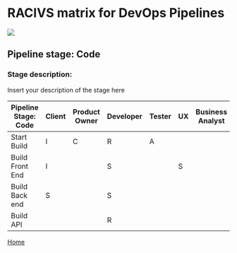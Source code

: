 # __RACIVS matrix for DevOps Pipelines__   

<img src="https://user-images.githubusercontent.com/10748736/112030685-6c81be80-8b32-11eb-94b8-c2c01b8f4581.png">

## __Pipeline stage:__  Code  
### __Stage description:__  
Insert your description of the stage here  

| Pipeline Stage:<br>Code      |Client  |Product Owner|Developer| Tester  | UX      |Business Analyst|
|----------------------------- |-------- |--------    |-------- |-------- |---------|----------------|
| Start Build                  |    I    |      C     |   R     |   A     |         |                |
| Build Front End              |    I    |            |   S     |         |    S    |                |
| Build Back end               |    S    |            |   S     |         |         |                |
| Build API                    |         |            |   R     |         |         |                |
  
  
[Home](../index.md)  
